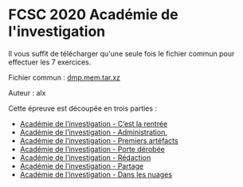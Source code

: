 # FCSC 2020 Académie de l'investigation

Il vous suffit de télécharger qu'une seule fois le fichier commun pour effectuer les 7 exercices.


Fichier commun : [dmp.mem.tar.xz](https://hackropole.fr/filer/fcsc2020-forensics-academie-de-l-investigation/public_filer/dmp.mem.tar.xz)


Auteur : alx


Cette épreuve est découpée en trois parties :
- [Académie de l’investigation - C’est la rentrée](README_1_7.md)
- [Académie de l’investigation - Administration.](README_2_7.md)
- [Académie de l’investigation - Premiers artéfacts](README_3_7.md)
- [Académie de l’investigation - Porte dérobée](README_4_7.md)
- [Académie de l’investigation - Rédaction](README_5_7.md)
- [Académie de l’investigation - Partage](README_6_7.md)
- [Académie de l’investigation - Dans les nuages](README_7_7.md)


